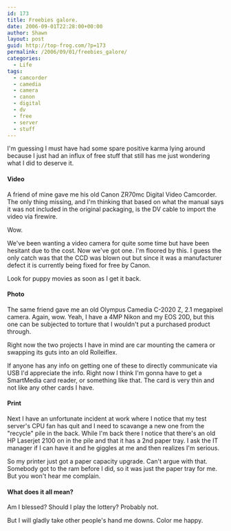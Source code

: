 ```yaml
---
id: 173
title: Freebies galore.
date: 2006-09-01T22:28:00+00:00
author: Shawn
layout: post
guid: http://top-frog.com/?p=173
permalink: /2006/09/01/freebies_galore/
categories:
  - Life
tags:
  - camcorder
  - camedia
  - camera
  - canon
  - digital
  - dv
  - free
  - server
  - stuff
---
```

I'm guessing I must have had some spare positive karma lying around because I just had an influx of free stuff that still has me just wondering what I did to deserve it.



#### Video

A friend of mine gave me his old Canon ZR70mc Digital Video Camcorder. The only thing missing, and I'm thinking that based on what the manual says it was not included in the original packaging, is the DV cable to import the video via firewire.

Wow.

We've been wanting a video camera for quite some time but have been hesitant due to the cost. Now we've got one. I'm floored by this. I guess the only catch was that the CCD was blown out but since it was a manufacturer defect it is currently being fixed for free by Canon.

Look for puppy movies as soon as I get it back.

#### Photo

The same friend gave me an old Olympus Camedia C-2020 Z, 2.1 megapixel camera. Again, wow. Yeah, I have a 4MP Nikon and my EOS 20D, but this one can be subjected to torture that I wouldn't put a purchased product through. 

Right now the two projects I have in mind are car mounting the camera or swapping its guts into an old Rolleiflex.

If anyone has any info on getting one of these to directly communicate via USB I'd appreciate the info. Right now I think I'm gonna have to get a SmartMedia card reader, or something like that. The card is very thin and not like any other cards I have. 

#### Print

Next I have an unfortunate incident at work where I notice that my test server's CPU fan has quit and I need to scavange a new one from the "recycle" pile in the back. While I'm back there I notice that there's an old HP Laserjet 2100 on in the pile and that it has a 2nd paper tray. I ask the IT manager if I can have it and he giggles at me and then realizes I'm serious. 

So my printer just got a paper capacity upgrade. Can't argue with that. Somebody got to the ram before I did, so it was just the paper tray for me. But you won't hear me complain.

#### What does it all mean?

Am I blessed? Should I play the lottery? Probably not.

But I will gladly take other people's hand me downs. Color me happy.
